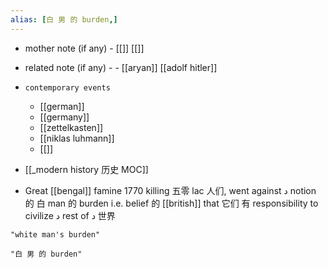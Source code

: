 ```yaml
---
alias: [白 男 的 burden,]
---
```

- mother note (if any)
		- [[]] [[]]
- related note (if any) -
		- [[aryan]] [[adolf hitler]]
- `contemporary events`
	- [[german]]
	- [[germany]]
	- [[zettelkasten]]
	- [[niklas luhmann]]
	- [[]]

- [[_modern history 历史 MOC]]
-   Great [[bengal]] famine 1770 killing 五零 lac 人们, went against د notion 的 白 man 的 burden i.e. belief 的 [[british]] that 它们 有 responsibility to civilize د rest of د 世界

```query 2021-11-05 08:24
"white man's burden"
```

```query
"白 男 的 burden"
```